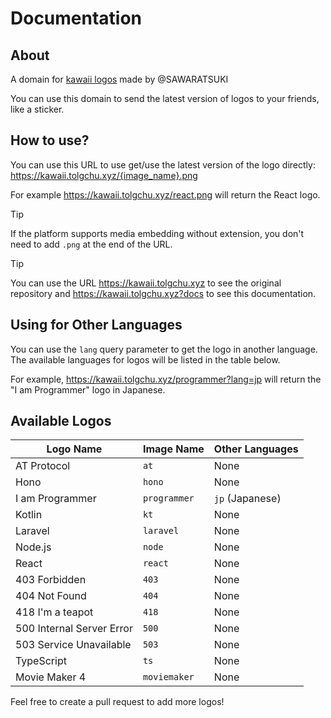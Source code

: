 # Documentation

## About

A domain for [kawaii logos](https://github.com/SAWARATSUKI/KawaiiLogos) made by @SAWARATSUKI

You can use this domain to send the latest version of logos to your friends, like a sticker.

## How to use?

You can use this URL to use get/use the latest version of the logo directly: <https://kawaii.tolgchu.xyz/{image_name}.png>

For example <https://kawaii.tolgchu.xyz/react.png> will return the React logo.

> [!TIP]
> If the platform supports media embedding without extension, you don't need to add `.png` at the end of the URL.

> [!TIP]
> You can use the URL <https://kawaii.tolgchu.xyz> to see the original repository and <https://kawaii.tolgchu.xyz?docs> to see this documentation.

## Using for Other Languages

You can use the `lang` query parameter to get the logo in another language. The available languages for logos will be listed in the table below.

For example, <https://kawaii.tolgchu.xyz/programmer?lang=jp> will return the "I am Programmer" logo in Japanese.

## Available Logos

| Logo Name | Image Name | Other Languages |
| --- | --- | --- |
| AT Protocol | `at` | None |
| Hono | `hono` | None |
| I am Programmer | `programmer` | `jp` (Japanese) |
| Kotlin | `kt` | None |
| Laravel | `laravel` | None |
| Node.js | `node` | None |
| React | `react` | None |
| 403 Forbidden | `403` | None |
| 404 Not Found | `404` | None |
| 418 I'm a teapot | `418` | None |
| 500 Internal Server Error | `500` | None |
| 503 Service Unavailable | `503` | None |
| TypeScript | `ts` | None |
| Movie Maker 4 | `moviemaker` | None |

Feel free to create a pull request to add more logos!
